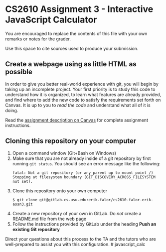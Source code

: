 # CS2610 Assignment 3 - Interactive JavaScript Calculator

You are encouraged to replace the contents of this file with your own remarks
or notes for the grader.

Use this space to cite sources used to produce your submission.


## Create a webpage using as little HTML as possible

In order to give you better real-world experience with git, you will begin by
taking up an incomplete project. Your first priority is to study this code to
understand how it is organized, to learn what features are already provided,
and find where to add the new code to satisfy the requirements set forth on
Canvas. It is up to you to _read the code_ and understand what all of it is
doing.

Read the [assignment description on Canvas](https://usu.instructure.com/courses/566480/assignments/2858746)
for complete assignment instructions.



## Cloning this repository on your computer

1.  Open a command window (Git+Bash on Windows)
2.  Make sure that you are not already inside of a git repository by first
    running `git status`.  You should see an error message like the following:
    ```
    fatal: Not a git repository (or any parent up to mount point /)
    Stopping at filesystem boundary (GIT_DISCOVERY_ACROSS_FILESYSTEM not set).
    ```
3.  Clone this repository onto your own computer
    ```
    $ git clone git@gitlab.cs.usu.edu:erik.falor/cs2610-falor-erik-assn3.git
    ```
4.  Create a new repository of your own in GitLab.  Do *not* create a README.md
    file from the web page
5.  Follow the instructions provided by GitLab under the heading **Push an existing Git repository**

Direct your questions about this process to the TA and the tutors who are
well-prepared to assist you with this configuration.
#   j a v a s c r i p t _ c a l c  
 